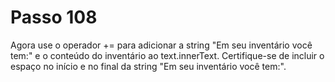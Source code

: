 # Passo 108

Agora use o operador += para adicionar a string "Em seu inventário você tem:" e o conteúdo do inventário ao text.innerText. Certifique-se de incluir o espaço no início e no final da string "Em seu inventário você tem:".